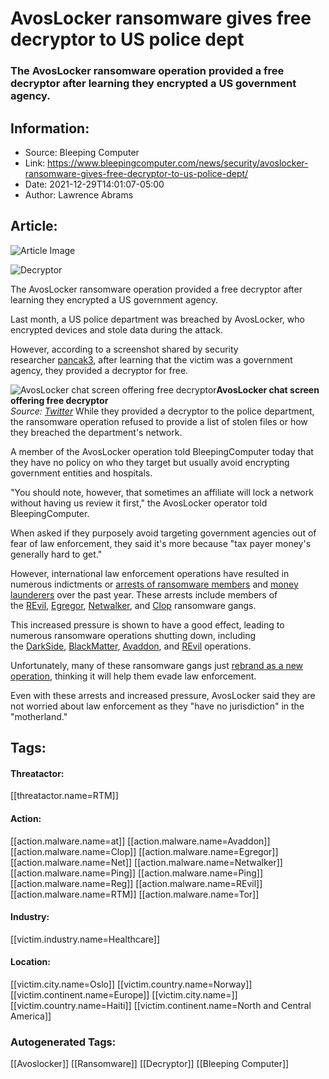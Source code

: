 # AvosLocker ransomware gives free decryptor to US police dept
### The AvosLocker ransomware operation provided a free decryptor after learning they encrypted a US government agency.

## Information:
+ Source: Bleeping Computer
+ Link: https://www.bleepingcomputer.com/news/security/avoslocker-ransomware-gives-free-decryptor-to-us-police-dept/
+ Date: 2021-12-29T14:01:07-05:00
+ Author: Lawrence Abrams


## Article:
![Article Image](https://www.bleepstatic.com/content/hl-images/2021/02/07/brighter-key.jpg)

![Decryptor](https://www.bleepstatic.com/content/hl-images/2021/02/07/brighter-key.jpg)


The AvosLocker ransomware operation provided a free decryptor after learning they encrypted a US government agency.


Last month, a US police department was breached by AvosLocker, who encrypted devices and stole data during the attack.


However, according to a screenshot shared by security researcher [pancak3](https://twitter.com/pancak3lullz), after learning that the victim was a government agency, they provided a decryptor for free.



![AvosLocker chat screen offering free decryptor](https://www.bleepstatic.com/images/news/ransomware/a/avoslocker/us-police-department-free-key/avoslocker-chat.jpg)**AvosLocker chat screen offering free decryptor**  
*Source: [Twitter](https://twitter.com/pancak3lullz/status/1476217440442925057)*
While they provided a decryptor to the police department, the ransomware operation refused to provide a list of stolen files or how they breached the department's network. 


A member of the AvosLocker operation told BleepingComputer today that they have no policy on who they target but usually avoid encrypting government entities and hospitals.


"You should note, however, that sometimes an affiliate will lock a network without having us review it first," the AvosLocker operator told BleepingComputer.


When asked if they purposely avoid targeting government agencies out of fear of law enforcement, they said it's more because "tax payer money's generally hard to get."


However, international law enforcement operations have resulted in numerous indictments or [arrests of ransomware members](https://www.bleepingcomputer.com/news/security/ransomware-operators-behind-hundreds-of-attacks-arrested-in-ukraine/) and [money launderers](https://www.wsj.com/articles/u-s-accuses-russian-of-money-laundering-for-ryuk-ransomware-gang-11636741333) over the past year. These arrests include members of the [REvil](https://www.bleepingcomputer.com/news/security/revil-ransomware-affiliates-arrested-in-romania-and-kuwait/), [Egregor](https://www.bleepingcomputer.com/news/security/egregor-ransomware-affiliates-arrested-by-ukrainian-french-police/), [Netwalker](https://www.bleepingcomputer.com/news/security/us-charges-netwalker-ransomware-affiliate-seizes-ransom-payments/), and [Clop](https://www.bleepingcomputer.com/news/security/ukraine-arrests-clop-ransomware-gang-members-seizes-servers/) ransomware gangs.


This increased pressure is shown to have a good effect, leading to numerous ransomware operations shutting down, including the [DarkSide](https://www.bleepingcomputer.com/news/security/darkside-ransomware-servers-reportedly-seized-operation-shuts-down/), [BlackMatter](https://www.bleepingcomputer.com/news/security/blackmatter-ransomware-claims-to-be-shutting-down-due-to-police-pressure/), [Avaddon](https://www.bleepingcomputer.com/news/security/avaddon-ransomware-shuts-down-and-releases-decryption-keys/), and [REvil](https://www.bleepingcomputer.com/news/security/revil-ransomware-shuts-down-again-after-tor-sites-were-hijacked/) operations.


Unfortunately, many of these ransomware gangs just [rebrand as a new operation](https://www.bleepingcomputer.com/news/security/darkside-ransomware-gang-returns-as-new-blackmatter-operation/), thinking it will help them evade law enforcement.


Even with these arrests and increased pressure, AvosLocker said they are not worried about law enforcement as they "have no jurisdiction" in the "motherland."





## Tags:

#### Threatactor:
[[threatactor.name=RTM]]

#### Action:
[[action.malware.name=at]] [[action.malware.name=Avaddon]] [[action.malware.name=Clop]] [[action.malware.name=Egregor]] [[action.malware.name=Net]] [[action.malware.name=Netwalker]] [[action.malware.name=Ping]] [[action.malware.name=Ping]] [[action.malware.name=Reg]] [[action.malware.name=REvil]] [[action.malware.name=RTM]] [[action.malware.name=Tor]]

#### Industry:
[[victim.industry.name=Healthcare]]

#### Location:
[[victim.city.name=Oslo]] [[victim.country.name=Norway]] [[victim.continent.name=Europe]] [[victim.city.name=]] [[victim.country.name=Haiti]] [[victim.continent.name=North and Central America]]

### Autogenerated Tags:
[[Avoslocker]] [[Ransomware]] [[Decryptor]] [[Bleeping Computer]]

